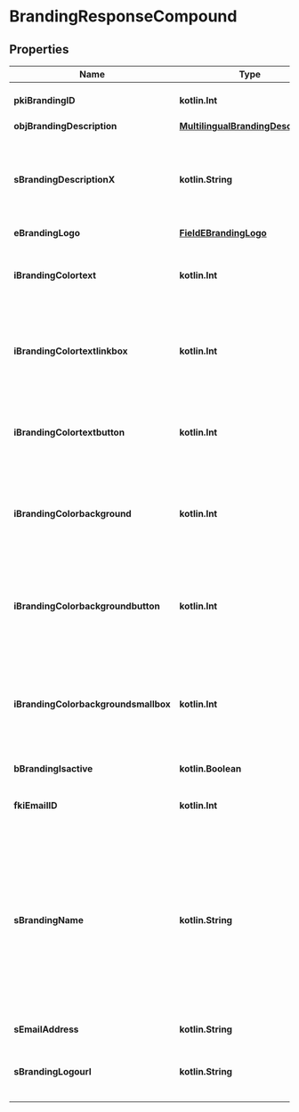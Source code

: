 
# BrandingResponseCompound

## Properties
Name | Type | Description | Notes
------------ | ------------- | ------------- | -------------
**pkiBrandingID** | **kotlin.Int** | The unique ID of the Branding | 
**objBrandingDescription** | [**MultilingualBrandingDescription**](MultilingualBrandingDescription.md) |  | 
**sBrandingDescriptionX** | **kotlin.String** | The Description of the Branding in the language of the requester | 
**eBrandingLogo** | [**FieldEBrandingLogo**](FieldEBrandingLogo.md) |  | 
**iBrandingColortext** | **kotlin.Int** | The color of the text. This is a RGB color converted into integer | 
**iBrandingColortextlinkbox** | **kotlin.Int** | The color of the text in the link box. This is a RGB color converted into integer | 
**iBrandingColortextbutton** | **kotlin.Int** | The color of the text in the button. This is a RGB color converted into integer | 
**iBrandingColorbackground** | **kotlin.Int** | The color of the background. This is a RGB color converted into integer | 
**iBrandingColorbackgroundbutton** | **kotlin.Int** | The color of the background of the button. This is a RGB color converted into integer | 
**iBrandingColorbackgroundsmallbox** | **kotlin.Int** | The color of the background of the small box. This is a RGB color converted into integer | 
**bBrandingIsactive** | **kotlin.Boolean** | Whether the Branding is active or not | 
**fkiEmailID** | **kotlin.Int** | The unique ID of the Email |  [optional]
**sBrandingName** | **kotlin.String** | The name of the Branding  This value will only be set if you wish to overwrite the default name. If you want to keep the default name, leave this property empty |  [optional]
**sEmailAddress** | **kotlin.String** | The email address. |  [optional]
**sBrandingLogourl** | **kotlin.String** | The url of the picture used as logo in the Branding |  [optional]




